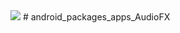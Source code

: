 <img src="https://raw.github.com/TeamBliss-LP/android/lp5.1/bliss-logo.png">
# android_packages_apps_AudioFX
